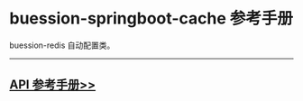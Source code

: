 # buession-springboot-cache 参考手册


buession-redis 自动配置类。


---


## [API 参考手册>>](/manual/2.0/docs/buession-springboot-cache/)